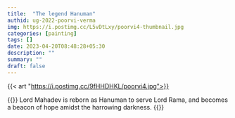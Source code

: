 ```yaml
---
title:  "The legend Hanuman"
authid: ug-2022-poorvi-verma
img: https://i.postimg.cc/L5vDtLxy/poorvi4-thumbnail.jpg
categories: [painting]
tags: []
date: 2023-04-20T08:48:28+05:30
description: ""
summary: ""
draft: false
---
```


{{< art "https://i.postimg.cc/9fHHDHKL/poorvi4.jpg">}}

{{<quote>}}
Lord Mahadev is reborn as Hanuman to serve Lord Rama, and becomes a beacon of hope amidst the harrowing darkness.
{{</quote>}}